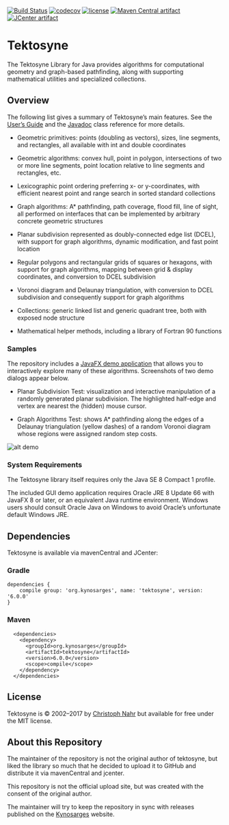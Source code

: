 [![Build Status](https://travis-ci.org/kynosarges/tektosyne.svg?branch=master)](https://travis-ci.org/kynosarges/tektosyne)
[![codecov](https://codecov.io/gh/kynosarges/tektosyne/branch/master/graph/badge.svg)](https://codecov.io/gh/kynosarges/tektosyne)
[![license](https://img.shields.io/github/license/mashape/apistatus.svg)](https://raw.githubusercontent.com/kynosarges/tektosyne/master/LICENSE.txt)
[![Maven Central artifact](https://img.shields.io/badge/mavenCentral-6.0.0-blue.svg?label=maven-central)](http://search.maven.org/#artifactdetails%7Corg.kynosarges%7Ctektosyne%7C6.0.0%7Cjar)
[![JCenter artifact](https://img.shields.io/badge/mavenCentral-6.0.0-blue.svg?label=JCenter)](https://bintray.com/pixelbumper/maven/Tektosyne/_latestVersion)


# Tektosyne

The Tektosyne Library for Java provides algorithms for computational geometry and graph-based pathfinding,
along with supporting mathematical utilities and specialized collections.

## Overview

The following list gives a summary of Tektosyne’s main features.
See the [User’s Guide](https://github.com/kynosarges/tektosyne/raw/master/docs/TektosyneGuide.pdf) and the [Javadoc](https://kynosarges.github.io/tektosyne/javadoc/) class reference for more details.

* Geometric primitives: points (doubling as vectors), sizes, line segments, and rectangles, all available with int and double coordinates

* Geometric algorithms: convex hull, point in polygon, intersections of two or more line segments, point location relative to line segments and rectangles, etc.

* Lexicographic point ordering preferring x- or y-coordinates, with efficient nearest point and range search in sorted standard collections

* Graph algorithms: A* pathfinding, path coverage, flood fill, line of sight, all performed on interfaces that can be implemented by arbitrary concrete geometric structures

* Planar subdivision represented as doubly-connected edge list (DCEL), with support for graph algorithms, dynamic modification, and fast point location

* Regular polygons and rectangular grids of squares or hexagons, with support for graph algorithms, mapping between grid & display coordinates, and conversion to DCEL subdivision

* Voronoi diagram and Delaunay triangulation, with conversion to DCEL subdivision and consequently support for graph algorithms

* Collections: generic linked list and generic quadrant tree, both with exposed node structure

* Mathematical helper methods, including a library of Fortran 90 functions


### Samples

The repository includes a [JavaFX demo application](https://github.com/kynosarges/tektosyne/raw/master/tektosyne-demo/demo-jar/tektosyne-demo.jar) that allows you to interactively explore many of these algorithms.
Screenshots of two demo dialogs appear below.

* Planar Subdivision Test: visualization and interactive manipulation of a randomly generated planar subdivision. The highlighted half-edge and vertex are nearest the (hidden) mouse cursor.

* Graph Algorithms Test: shows A* pathfinding along the edges of a Delaunay triangulation (yellow dashes) of a random Voronoi diagram whose regions were assigned random step costs.

![alt demo](https://raw.githubusercontent.com/kynosarges/tektosyne/master/docs/img/TektosyneDemo.png)

### System Requirements

The Tektosyne library itself requires only the Java SE 8 Compact 1 profile.

The included GUI demo application requires Oracle JRE 8 Update 66 with JavaFX 8 or later, or an equivalent Java runtime environment.
Windows users should consult Oracle Java on Windows to avoid Oracle’s unfortunate default Windows JRE.

## Dependencies
Tektosyne is available via mavenCentral and JCenter:

### Gradle
```
dependencies {
    compile group: 'org.kynosarges', name: 'tektosyne', version: '6.0.0'
}
```

### Maven
```
  <dependencies>
    <dependency>
      <groupId>org.kynosarges</groupId>
      <artifactId>tektosyne</artifactId>
      <version>6.0.0</version>
      <scope>compile</scope>
    </dependency>
  </dependencies>
```

## License
Tektosyne is © 2002–2017 by [Christoph Nahr](http://kynosarges.org/index.html) but available for free under the MIT license.

## About this Repository
The maintainer of the repository is not the original author of tektosyne, but liked the library so much that he decided to upload it to GitHub and distribute it via mavenCentral and jcenter.

This repository is not the official upload site, but was created with the consent of the original author.

The maintainer will try to keep the repository in sync with releases published on the [Kynosarges](http://kynosarges.org/Tektosyne.html) website.
